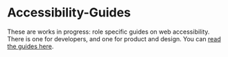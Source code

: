 # Accessibility-Guides

These are works in progress: role specific guides on web accessibility. There is one for developers, and one for product and design. You can [read the guides here](https://bebebebebe.github.io/accessibility-guides/).